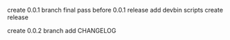 create 0.0.1 branch
final pass before 0.0.1 release
add devbin scripts
create release

create 0.0.2 branch
add CHANGELOG
